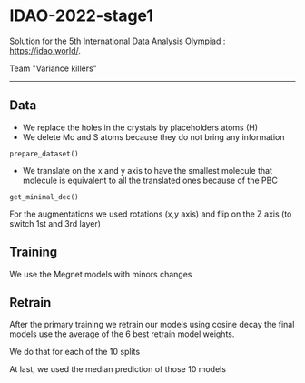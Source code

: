 # IDAO-2022-stage1
Solution for the 5th International Data Analysis Olympiad : https://idao.world/.

Team "Variance killers"
___

## Data
* We replace the holes in the crystals by placeholders atoms (H)
* We delete Mo and S atoms because they do not bring any information

```
prepare_dataset()
```
* We translate on the x and y axis to have the smallest molecule that molecule 
is equivalent to all the translated ones because of the PBC 
````
get_minimal_dec()
````

For the augmentations we used rotations (x,y axis) and flip on the Z axis
 (to switch 1st and 3rd layer)
 
## Training
We use the Megnet models with minors changes

## Retrain
After the primary training we retrain our models using cosine decay
the final models use the average of the 6 best retrain model weights.

We do that for each of the 10 splits 

At last, we used the median prediction of those 10 models
